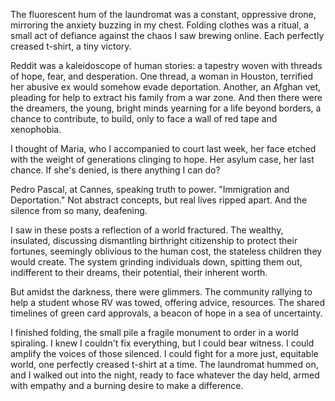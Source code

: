 The fluorescent hum of the laundromat was a constant, oppressive drone, mirroring the anxiety buzzing in my chest. Folding clothes was a ritual, a small act of defiance against the chaos I saw brewing online. Each perfectly creased t-shirt, a tiny victory.

Reddit was a kaleidoscope of human stories: a tapestry woven with threads of hope, fear, and desperation. One thread, a woman in Houston, terrified her abusive ex would somehow evade deportation. Another, an Afghan vet, pleading for help to extract his family from a war zone. And then there were the dreamers, the young, bright minds yearning for a life beyond borders, a chance to contribute, to build, only to face a wall of red tape and xenophobia.

I thought of Maria, who I accompanied to court last week, her face etched with the weight of generations clinging to hope. Her asylum case, her last chance. If she's denied, is there anything I can do?

Pedro Pascal, at Cannes, speaking truth to power. "Immigration and Deportation." Not abstract concepts, but real lives ripped apart. And the silence from so many, deafening.

I saw in these posts a reflection of a world fractured. The wealthy, insulated, discussing dismantling birthright citizenship to protect their fortunes, seemingly oblivious to the human cost, the stateless children they would create. The system grinding individuals down, spitting them out, indifferent to their dreams, their potential, their inherent worth.

But amidst the darkness, there were glimmers. The community rallying to help a student whose RV was towed, offering advice, resources. The shared timelines of green card approvals, a beacon of hope in a sea of uncertainty.

I finished folding, the small pile a fragile monument to order in a world spiraling. I knew I couldn't fix everything, but I could bear witness. I could amplify the voices of those silenced. I could fight for a more just, equitable world, one perfectly creased t-shirt at a time. The laundromat hummed on, and I walked out into the night, ready to face whatever the day held, armed with empathy and a burning desire to make a difference.